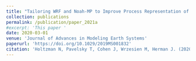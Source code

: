 ```yaml
---
title: "Tailoring WRF and Noah‐MP to Improve Process Representation of Sierra Nevada Runoff: Diagnostic Evaluation and Applications"
collection: publications
permalink: /publication/paper_2021a
#excerpt: 'This paper '
date: 2020-03-01
venue: 'Journal of Advances in Modeling Earth Systems'
paperurl: 'https://doi.org/10.1029/2019MS001832'
citation: 'Holtzman N, Pavelsky T, Cohen J, Wrzesien M, Herman J. (2020). Tailoring WRF and Noah‐MP to Improve Process Representation of Sierra Nevada Runoff: Diagnostic Evaluation and Applications. Journal of Advances in Modeling Earth Systems'
---
```

